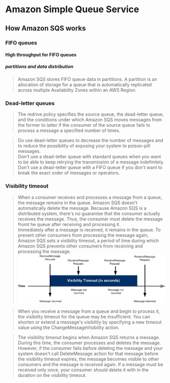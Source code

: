 # Amazon Simple Queue Service
## How Amazon SQS works
### FIFO queues
#### High throughput for FIFO queues
##### partitions and data distribution
> Amazon SQS stores FIFO queue data in partitions. A partition is an allocation of storage for a queue that is automatically replicated across multiple Availability Zones within an AWS Region.

### Dead-letter queues
> The redrive policy specifies the source queue, the dead-letter queue, and the conditions under which Amazon SQS moves messages from the former to latter if the consumer of the source queue fails to process a message a specified number of times.

> Do use dead-letter queues to decrease the number of messages and to reduce the possibility of exposing your system to poison-pill messages.  
> Don't use a dead-letter queue with standard queues when you want to be able to keep retrying the transmission of a message indefinitely.  
> Don't use a dead-letter queue with a FIFO queue if you don't want to break the exact order of messages or operators.  

### Visibility timeout
> When a consumer receives and processes a message from a queue, the message remains in the queue. Amazon SQS doesn't automatically delete the message. Because Amazon SQS is a distributed system, there's no guarantee that the consumer actually receives the message. Thus, the consumer must delete the message fromt he queue after receiving and processing it.  
> Immediately after a message is received, it remains in the queue. To prevent other consumers from processing the message again, Amazon SQS sets a visibility timeout, a period of time during which Amazon SQS prevents other consumers from receiving and processing the message.
> ![](img/vt.png)

> When you receive a message from a queue and begin to process it, the visibility timeout for the queue may be insufficient. You can shorten or extend a message's visibility by specifying a new timeout value using the ChangeMessageVisibility action.

> The visibility timeout begins when Amazon SQS returns a message. During this time, the consumer processes and deletes the message. However, if the consumer fails before deleting the message and your system doesn't call DeleteMessage action for that message before the visibility timeout expires, the message becomes visible to other consumers and the message is received again. If a message must be received only once, your consumer should delete it with in the duration on the visibility timeout.  